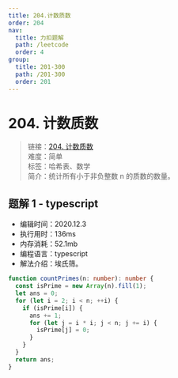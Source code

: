 ```yaml
---
title: 204.计数质数
order: 204
nav:
  title: 力扣题解
  path: /leetcode
  order: 4
group:
  title: 201-300
  path: /201-300
  order: 201
---
```


# 204. 计数质数

> 链接：[204. 计数质数](https://leetcode-cn.com/problems/count-primes/)  
> 难度：简单  
> 标签：哈希表、数学  
> 简介：统计所有小于非负整数 n 的质数的数量。

## 题解 1 - typescript

- 编辑时间：2020.12.3
- 执行用时：136ms
- 内存消耗：52.1mb
- 编程语言：typescript
- 解法介绍：埃氏筛。

```typescript
function countPrimes(n: number): number {
  const isPrime = new Array(n).fill(1);
  let ans = 0;
  for (let i = 2; i < n; ++i) {
    if (isPrime[i]) {
      ans += 1;
      for (let j = i * i; j < n; j += i) {
        isPrime[j] = 0;
      }
    }
  }
  return ans;
}
```
